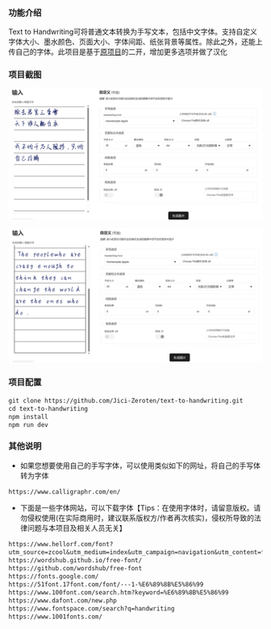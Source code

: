 ### 功能介绍

Text to Handwriting可将普通文本转换为手写文本，包括中文字体。支持自定义字体大小、墨水颜色、页面大小、字体间距、纸张背景等属性。除此之外，还能上传自己的字体。此项目是基于[原项目](https://github.com/saurabhdaware/text-to-handwriting)的二开，增加更多选项并做了汉化



### 项目截图

![](README/image-20230818195746245.png)

![image-20230818195643225](README/image-20230818195643225.png)



### 项目配置

```
git clone https://github.com/Jici-Zeroten/text-to-handwriting.git
cd text-to-handwriting
npm install
npm run dev
```



### 其他说明

- 如果您想要使用自己的手写字体，可以使用类似如下的网址，将自己的手写体转为字体

```
https://www.calligraphr.com/en/
```



- 下面是一些字体网站，可以下载字体【Tips：在使用字体时，请留意版权。请勿侵权使用(在实际商用时，建议联系版权方/作者再次核实)，侵权所导致的法律问题与本项目及相关人员无关】

```
https://www.hellorf.com/font?utm_source=zcool&utm_medium=index&utm_campaign=navigation&utm_content=font
https://wordshub.github.io/free-font/
https://github.com/wordshub/free-font
https://fonts.google.com/
https://51font.17font.com/font/---1-%E6%89%8B%E5%86%99
https://www.100font.com/search.htm?keyword=%E6%89%8B%E5%86%99
https://www.dafont.com/new.php
https://www.fontspace.com/search?q=handwriting
https://www.1001fonts.com/
```

